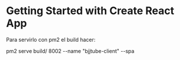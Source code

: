 # Getting Started with Create React App
Para servirlo con pm2 el build hacer:

pm2 serve build/ 8002 --name "bjjtube-client" --spa
